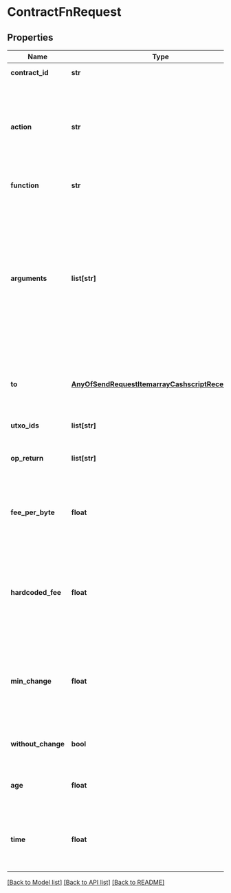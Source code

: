 # ContractFnRequest

## Properties
Name | Type | Description | Notes
------------ | ------------- | ------------- | -------------
**contract_id** | **str** | serialized contract  | 
**action** | **str** | In addition to &#x60;send&#x60;ing the built transaction, the built transaction hex may be returned (without broadcasting) with &#x60;build&#x60; action. | [optional] [default to 'send']
**function** | **str** | Function to call on the cashscript contract. | 
**arguments** | **list[str]** | Arguments for the contract function call as strings.  Binary data should be passed as hexidecimal.  Signatures may be passed as wallet import format (WIF) or wallet strings (walletId). Cashscript expects &#x60;pubkey&#x60;s to be compressed 35 byte values.  | [optional] 
**to** | [**AnyOfSendRequestItemarrayCashscriptReceiptarray**](AnyOfSendRequestItemarrayCashscriptReceiptarray.md) | The output destination, as a SendRequest, cashscript style output(s), array of either. | 
**utxo_ids** | **list[str]** | Serialized utxoId(s) to spend from | [optional] 
**op_return** | **list[str]** | Add OP_RETURN outputs to the transaction. See [cashscript docs](https://cashscript.org/docs/sdk/transactions#withopreturn)  | [optional] 
**fee_per_byte** | **float** | The withFeePerByte() function allows you to specify the fee per per bytes for the transaction. See [cashscript docs](https://cashscript.org/docs/sdk/transactions#withfeeperbyte)  | [optional] 
**hardcoded_fee** | **float** | Specify a hardcoded fee to the transaction. By default the transaction fee is automatically calculated by the CashScript SDK. See [cashscript docs](https://cashscript.org/docs/sdk/transactions#withhardcodedfee)  | [optional] 
**min_change** | **float** | Set a threshold for including a change output. Any remaining amount under this threshold will be added to the transaction fee instead. See [cashscript docs](https://cashscript.org/docs/sdk/transactions#withminchange)  | [optional] 
**without_change** | **bool** | Disable the change output. See [cashscript docs](https://cashscript.org/docs/sdk/transactions#withoutchange)  | [optional] [default to False]
**age** | **float** | Specify the minimum age of the transaction inputs. See [cashscript docs](https://cashscript.org/docs/sdk/transactions#withage)  | [optional] 
**time** | **float** | Specify the minimum block number that the transaction can be included in. See [cashscript docs](https://cashscript.org/docs/sdk/transactions#withtime)  | [optional] 

[[Back to Model list]](../README.md#documentation-for-models) [[Back to API list]](../README.md#documentation-for-api-endpoints) [[Back to README]](../README.md)


